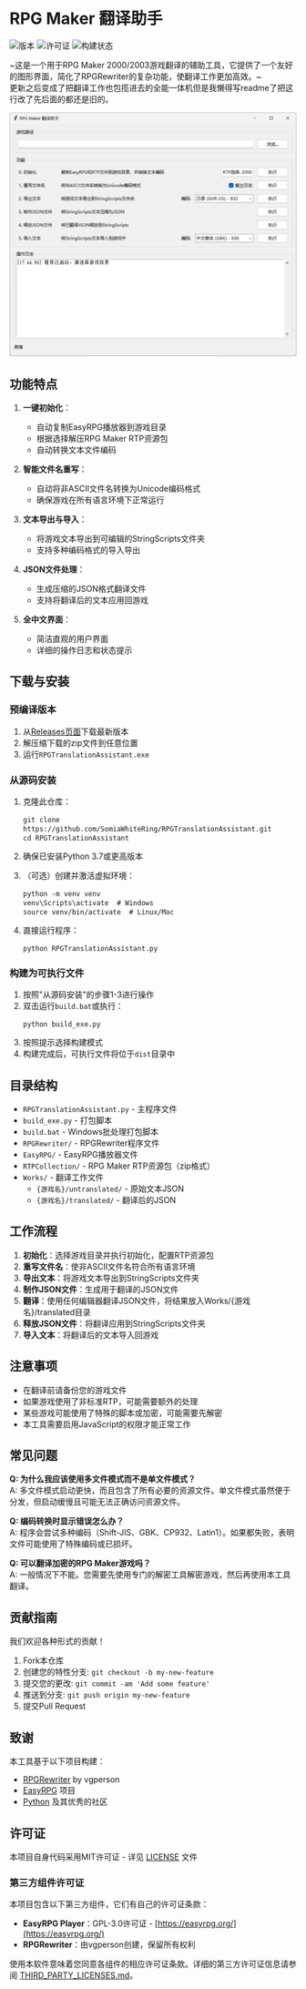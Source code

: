 # RPG Maker 翻译助手

![版本](https://img.shields.io/github/v/release/SomiaWhiteRing/RPGTranslationAssistant?include_prereleases)
![许可证](https://img.shields.io/github/license/SomiaWhiteRing/RPGTranslationAssistant)
![构建状态](https://img.shields.io/github/actions/workflow/status/SomiaWhiteRing/RPGTranslationAssistant/build.yml)

~这是一个用于RPG Maker 2000/2003游戏翻译的辅助工具，它提供了一个友好的图形界面，简化了RPGRewriter的复杂功能，使翻译工作更加高效。~  
更新之后变成了把翻译工作也包揽进去的全能一体机但是我懒得写readme了把这行改了先后面的都还是旧的。

<p align="center">
  <img src="screenshots/main.png" alt="主界面截图" width="600">
</p>

## 功能特点

1. **一键初始化**：
   - 自动复制EasyRPG播放器到游戏目录
   - 根据选择解压RPG Maker RTP资源包
   - 自动转换文本文件编码

2. **智能文件名重写**：
   - 自动将非ASCII文件名转换为Unicode编码格式
   - 确保游戏在所有语言环境下正常运行

3. **文本导出与导入**：
   - 将游戏文本导出到可编辑的StringScripts文件夹
   - 支持多种编码格式的导入导出

4. **JSON文件处理**：
   - 生成压缩的JSON格式翻译文件
   - 支持将翻译后的文本应用回游戏

5. **全中文界面**：
   - 简洁直观的用户界面
   - 详细的操作日志和状态提示

## 下载与安装

### 预编译版本

1. 从[Releases页面](https://github.com/SomiaWhiteRing/RPGTranslationAssistant/releases)下载最新版本
2. 解压缩下载的zip文件到任意位置
3. 运行`RPGTranslationAssistant.exe`

### 从源码安装

1. 克隆此仓库：
   ```
   git clone https://github.com/SomiaWhiteRing/RPGTranslationAssistant.git
   cd RPGTranslationAssistant
   ```

2. 确保已安装Python 3.7或更高版本

3. （可选）创建并激活虚拟环境：
   ```
   python -m venv venv
   venv\Scripts\activate  # Windows
   source venv/bin/activate  # Linux/Mac
   ```

4. 直接运行程序：
   ```
   python RPGTranslationAssistant.py
   ```

### 构建为可执行文件

1. 按照"从源码安装"的步骤1-3进行操作
2. 双击运行`build.bat`或执行：
   ```
   python build_exe.py
   ```
3. 按照提示选择构建模式
4. 构建完成后，可执行文件将位于`dist`目录中

## 目录结构

- `RPGTranslationAssistant.py` - 主程序文件
- `build_exe.py` - 打包脚本
- `build.bat` - Windows批处理打包脚本
- `RPGRewriter/` - RPGRewriter程序文件
- `EasyRPG/` - EasyRPG播放器文件
- `RTPCollection/` - RPG Maker RTP资源包（zip格式）
- `Works/` - 翻译工作文件
  - `{游戏名}/untranslated/` - 原始文本JSON
  - `{游戏名}/translated/` - 翻译后的JSON

## 工作流程

1. **初始化**：选择游戏目录并执行初始化，配置RTP资源包
2. **重写文件名**：使非ASCII文件名符合所有语言环境
3. **导出文本**：将游戏文本导出到StringScripts文件夹
4. **制作JSON文件**：生成用于翻译的JSON文件
5. **翻译**：使用任何编辑器翻译JSON文件，将结果放入Works/{游戏名}/translated目录
6. **释放JSON文件**：将翻译应用到StringScripts文件夹
7. **导入文本**：将翻译后的文本导入回游戏

## 注意事项

- 在翻译前请备份您的游戏文件
- 如果游戏使用了非标准RTP，可能需要额外的处理
- 某些游戏可能使用了特殊的脚本或加密，可能需要先解密
- 本工具需要启用JavaScript的权限才能正常工作

## 常见问题

**Q: 为什么我应该使用多文件模式而不是单文件模式？**  
A: 多文件模式启动更快，而且包含了所有必要的资源文件。单文件模式虽然便于分发，但启动缓慢且可能无法正确访问资源文件。

**Q: 编码转换时显示错误怎么办？**  
A: 程序会尝试多种编码（Shift-JIS、GBK、CP932、Latin1）。如果都失败，表明文件可能使用了特殊编码或已损坏。

**Q: 可以翻译加密的RPG Maker游戏吗？**  
A: 一般情况下不能。您需要先使用专门的解密工具解密游戏，然后再使用本工具翻译。

## 贡献指南

我们欢迎各种形式的贡献！

1. Fork本仓库
2. 创建您的特性分支: `git checkout -b my-new-feature`
3. 提交您的更改: `git commit -am 'Add some feature'`
4. 推送到分支: `git push origin my-new-feature`
5. 提交Pull Request

## 致谢

本工具基于以下项目构建：

- [RPGRewriter](https://www.vgperson.com/) by vgperson
- [EasyRPG](https://easyrpg.org/) 项目
- [Python](https://www.python.org/) 及其优秀的社区

## 许可证

本项目自身代码采用MIT许可证 - 详见 [LICENSE](LICENSE) 文件

### 第三方组件许可证

本项目包含以下第三方组件，它们有自己的许可证条款：

- **EasyRPG Player**：GPL-3.0许可证 - [https://easyrpg.org/](https://easyrpg.org/)
- **RPGRewriter**：由vgperson创建，保留所有权利

使用本软件意味着您同意各组件的相应许可证条款。详细的第三方许可证信息请参阅 [THIRD_PARTY_LICENSES.md](THIRD_PARTY_LICENSES.md)。 
